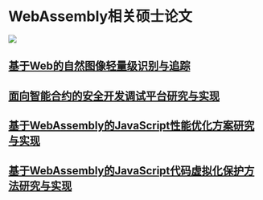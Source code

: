 # WebAssembly相关硕士论文

![](https://moonstarimg.oss-cn-hangzhou.aliyuncs.com/picgo_img/20211004105915.png)



## [基于Web的自然图像轻量级识别与追踪](https://kns.cnki.net/KNS8/Detail?sfield=fn&QueryID=7&CurRec=1&DbCode=CMFD&dbname=CMFD202101&filename=1021023423.nh)







## [ 面向智能合约的安全开发调试平台研究与实现](https://kns.cnki.net/KNS8/Detail?sfield=fn&QueryID=7&CurRec=2&DbCode=CMFD&dbname=CMFD202002&filename=1020628057.nh)





## [ 基于WebAssembly的JavaScript性能优化方案研究与实现](https://kns.cnki.net/KNS8/Detail?sfield=fn&QueryID=7&CurRec=3&DbCode=CMFD&dbname=CMFD201902&filename=1019663766.nh)



## [基于WebAssembly的JavaScript代码虚拟化保护方法研究与实现](https://kns.cnki.net/KNS8/Detail?sfield=fn&QueryID=7&CurRec=4&DbCode=CMFD&dbname=CMFD201901&filename=1018118675.nh)

